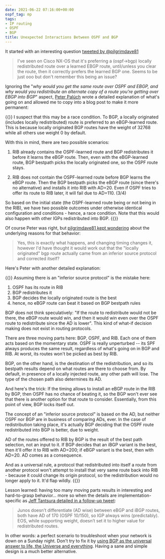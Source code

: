 ```yaml
---
date: 2021-06-22 07:16:00+00:00
ospf_tag: mp
tags:
- IP routing
- OSPF
- BGP
title: Unexpected Interactions Between OSPF and BGP
---
```

It started with an interesting question [tweeted by @pilgrimdave81](https://twitter.com/pilgrimdave81/status/1400718236409380864)

> I've seen on Cisco NX-OS that it's preferring a (ospf->bgp) locally redistributed route over a learned EBGP route, until/unless you clear the route, then it correctly prefers the learned BGP one. Seems to be just ooo but don't remember this being an issue?

Ignoring the "_why would you get the same route over OSPF and EBGP, and why would you redistribute an alternate copy of a route you're getting over EBGP into BGP_" aspect, [Peter Palúch](https://twitter.com/Peter_Paluch) wrote a detailed explanation of what's going on and allowed me to copy into a blog post to make it more permanent:
<!--more-->
{{<long-quote>}}
I suspect that this may be a race condition. To BGP, a locally originated (includes locally redistributed) route is preferred to an eBGP-learned route. This is because locally originated BGP routes have the weight of 32768 while all others use weight 0 by default.

With this in mind, there are two possible scenarios:

1. RIB already contains the OSPF-learned route and BGP redistributes it before it learns the eBGP route. Then, even with the eBGP-learned route, BGP bestpath picks the locally originated one, so the OSPF route stays.

2. RIB does not contain the OSPF-learned route before BGP learns the eBGP route. Then the BGP bestpath picks the eBGP route (since there's no alternative) and installs it into RIB with AD=20. Even if OSPF tries to offer its route to RIB later, it will fail due to AD=110. (3/4) 

So based on the initial state (the OSPF-learned route being or not being in the RIB), we have two possible outcomes under otherwise identical configuration and conditions - hence, a race condition. Note that this would also happen with other IGPs redistributed into BGP.
{{</long-quote>}}

Of course Peter was right, but [pilgrimdave81 kept wondering](https://twitter.com/pilgrimdave81/status/1400742176728961024) about the underlying reasons for that behavior:

> Yes, this is exactly what happens, and changing timing changes it, however I'd have thought it would work out that the "locally originated" bgp route actually came from an inferior source protocol and corrected itself?

Here's Peter with another detailed explanation:

{{<long-quote>}}
Assuming there is an "inferior source protocol" is the mistake here:

1. OSPF has its route in RIB
2. BGP redistributes it
3. BGP decides the locally originated route is the best
4. hence, no eBGP route can beat it based on BGP bestpath rules

BGP does not think speculatively: "If the route to redistribute would not be there, the eBGP route would win, and then it would win even over the OSPF route to redistribute since the AD is lower". This kind of what-if decision making does not exist in routing protocols.

There are three moving parts here: BGP, OSPF, and RIB. Each one of them acts based on the momentary state. OSPF is really unperturbed -- its SPF always produces the same result, regardless of what's going on in BGP and RIB. At worst, its routes won't be picked as best by RIB.

BGP, on the other hand, is the destination of the redistribution, and so its bestpath results depend on what routes are there to choose from. By default, in presence of a locally injected route, any other path will lose. The type of the chosen path also determines its AD.

And here's the trick: If the timing allows to install an eBGP route in the RIB by BGP, then OSPF has no chance of beating it, so the BGP won't ever see that there is another option for that route to consider. Essentially, from this point of view, BGP locks itself out.

The concept of an "inferior source protocol" is based on the AD, but neither OSPF nor BGP are in business of comparing ADs, ever. In the case of redistribution taking place, it's actually BGP deciding that the OSPF route redistributed into BGP is better, due to weight.

AD of the routes offered to RIB by BGP is the result of the best path selection, not an input to it. If BGP decides that an iBGP variant is the best, then it'll offer it to RIB with AD=200; if eBGP variant is the best, then with AD=20. AD comes as a consequence.

And as a universal rule, a protocol that redistributed into itself a route from another protocol won't attempt to install that very same route back into RIB - because it could change its origin protocol, so the redistribution would no longer apply to it. It'd flap wildly.
{{</long-quote>}}

Lesson learned: having too many moving parts results in interesting and hard-to-grasp behavior... more so when the details are implementation-specific as [Jeff Tantsura detailed in a follow-up tweet](https://twitter.com/jtantsura/status/1401248088988164099):

> Junos doesn’t differentiate (AD wise) between eBGP and iBGP routes, both have AD of 170 (OSPF 10/150), so IGP always wins (predictably). EOS, while supporting weight, doesn’t set it to higher value for redistributed routes.

In other words: a perfect scenario to troubleshoot when your network is down on a Sunday night. Don't try to fix it by [using BGP as the universal answer to life, the Universe and everything](/2021/06/use-best-tool-for-job/). Having a sane and simple design is a much better alternative.
